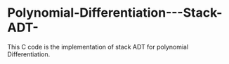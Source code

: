 # Polynomial-Differentiation---Stack-ADT-
This C code is the implementation of stack ADT for polynomial Differentiation. 
